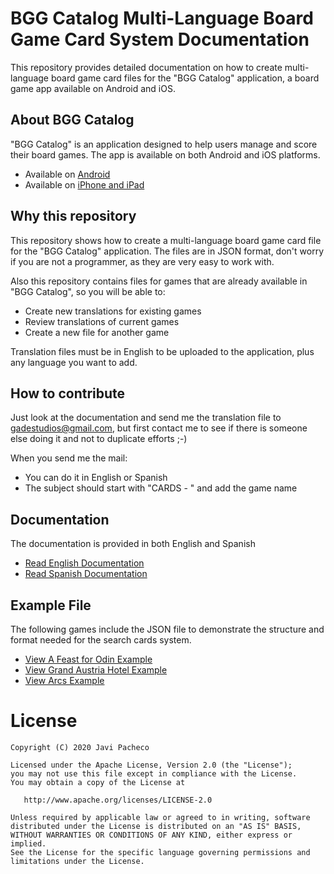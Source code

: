 # BGG Catalog Multi-Language Board Game Card System Documentation

This repository provides detailed documentation on how to create multi-language board game card files for the "BGG Catalog" application, a board game app available on Android and iOS.

## About BGG Catalog

"BGG Catalog" is an application designed to help users manage and score their board games. The app is available on both Android and iOS platforms.

- Available on [Android](https://bit.ly/3oYT9HU)
- Available on [iPhone and iPad](https://apple.co/3f9ARRG)

## Why this repository

This repository shows how to create a multi-language board game card file for the "BGG Catalog" application. The files are in JSON format, don't worry if you are not a programmer, as they are very easy to work with.

Also this repository contains files for games that are already available in "BGG Catalog", so you will be able to:

- Create new translations for existing games
- Review translations of current games
- Create a new file for another game

Translation files must be in English to be uploaded to the application, plus any language you want to add.

## How to contribute

Just look at the documentation and send me the translation file to gadestudios@gmail.com, but first contact me to see if there is someone else doing it and not to duplicate efforts ;-)

When you send me the mail:

- You can do it in English or Spanish
- The subject should start with "CARDS - " and add the game name

## Documentation

The documentation is provided in both English and Spanish

- [Read English Documentation](./en/index.md)
- [Read Spanish Documentation](./es/index.md)

## Example File

The following games include the JSON file to demonstrate the structure and format needed for the search cards system.

- [View A Feast for Odin Example](./games/search_cards_odin.json)
- [View Grand Austria Hotel Example](./games/search_cards_grand_hotel_austria.json)
- [View Arcs Example](./games/search_cards_arcs.json)

# License

    Copyright (C) 2020 Javi Pacheco

    Licensed under the Apache License, Version 2.0 (the "License");
    you may not use this file except in compliance with the License.
    You may obtain a copy of the License at

       http://www.apache.org/licenses/LICENSE-2.0

    Unless required by applicable law or agreed to in writing, software
    distributed under the License is distributed on an "AS IS" BASIS,
    WITHOUT WARRANTIES OR CONDITIONS OF ANY KIND, either express or implied.
    See the License for the specific language governing permissions and
    limitations under the License.
